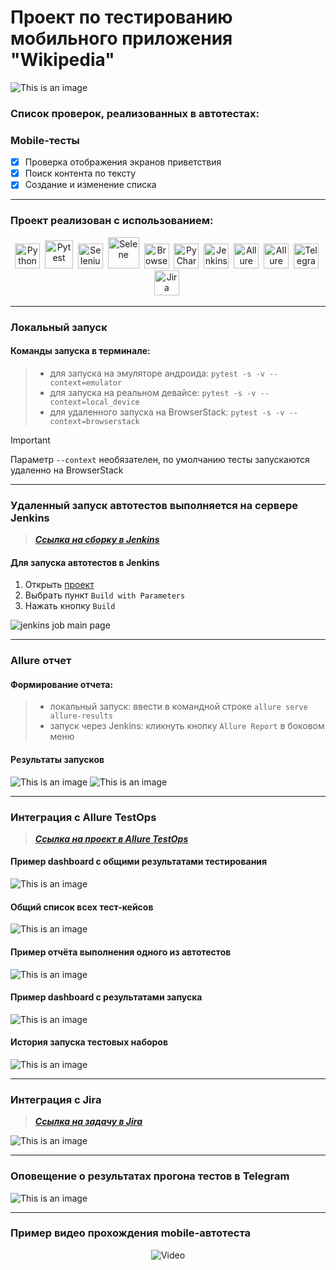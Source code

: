 <h1> Проект по тестированию мобильного приложения "Wikipedia"</h1>

![This is an image](/resources/images/wiki_logo.png)

<h3> Список проверок, реализованных в автотестах:</h3>

### Mobile-тесты
- [x] Проверка отображения экранов приветствия
- [x] Поиск контента по тексту
- [x] Создание и изменение списка

----
### Проект реализован с использованием:
<div align="center">
  <img src="https://github.com/karelova2303/karelova2303/blob/main/media/icons/python-original-wordmark.svg" 
    title="Python" alt="Python" width="40" height="40"/>&nbsp;
  <img src="https://github.com/karelova2303/karelova2303/blob/main/media/icons/pytest-original-wordmark.svg" 
    title="Pytest" alt="Pytest" width="45" height="45"/>&nbsp; 
  <img src="https://github.com/karelova2303/karelova2303/blob/main/media/icons/selenium-original1.svg" 
    title="Selenium" alt="Selenium" width="40" height="40"/>&nbsp;  
  <img src="https://github.com/karelova2303/karelova2303/blob/main/media/icons/selene.png" 
    title="Selene" alt="Selene" width="50" height="50"/>&nbsp;
  <img src="https://github.com/karelova2303/karelova2303/blob/main/media/icons/browserstack.png" 
    title="BrowserStack" alt="BrowserStack" width="40" height="40"/>&nbsp;  
  <img src="https://github.com/karelova2303/karelova2303/blob/main/media/icons/pycharm-original.svg" 
    title="PyCharm" alt="PyCharm" width="40" height="40"/>&nbsp;    
  <img src="https://github.com/karelova2303/karelova2303/blob/main/media/icons/jenkins-original.svg" 
    title="Jenkins" alt="Jenkins" width="40" height="40"/>&nbsp;
  <img src="https://github.com/karelova2303/karelova2303/blob/main/media/icons/Allure.svg" 
    title="Allure Report" alt="Allure Report" width="40" height="40"/>&nbsp;
  <img src="https://github.com/karelova2303/karelova2303/blob/main/media/icons/AllureTestOps.png" 
    title="Allure TestOps" alt="Allure TestOps" width="40" height="40"/>&nbsp;
  <img src="https://github.com/karelova2303/karelova2303/blob/main/media/icons/telegram1.png" 
    title="Telegram" alt="Telegram" width="40" height="40"/>&nbsp;
<img src="https://github.com/karelova2303/karelova2303/blob/main/media/icons/Jira.png" 
    title="Telegram" alt="Jira" width="40" height="40"/>&nbsp;
</div>

----
### Локальный запуск

#### Команды запуска в терминале:
> - для запуска на эмуляторе андроида: `pytest -s -v --context=emulator`
> - для запуска на реальном девайсе: `pytest -s -v --context=local_device`
> - для удаленного запуска на BrowserStack: `pytest -s -v --context=browserstack`

> [!IMPORTANT]
> 
> Параметр `--context` необязателен, по умолчанию тесты запускаются удаленно на BrowserStack

----
### Удаленный запуск автотестов выполняется на сервере Jenkins
> <a target="_blank" href="https://jenkins.autotests.cloud/job/019-karelova2303%20-%20wiki_project_mobile/">_**Ссылка на сборку в Jenkins**_</a>


#### Для запуска автотестов в Jenkins

1. Открыть <a target="_blank" href="https://jenkins.autotests.cloud/job/019-karelova2303%20-%20wiki_project_mobile/">проект</a>
2. Выбрать пункт `Build with Parameters`
3. Нажать кнопку `Build`

![jenkins job main page](/resources/images/Jenkins_job_main_page.png)


----
### Allure отчет

#### Формирование отчета:
>-  локальный запуск: ввести в командной строке `allure serve allure-results`
>-  запуск через Jenkins: кликнуть кнопку `Allure Report` в боковом меню 


#### Результаты запусков
![This is an image](/resources/images/allure_report_overview.png)
![This is an image](resources/images/allure_report_graphs.png)



----
### Интеграция с Allure TestOps

> <a target="_blank" href="https://allure.autotests.cloud/project/4798/dashboards">_**Ссылка на проект в Allure TestOps**_</a>

#### Пример dashboard с общими результатами тестирования
![This is an image](/resources/images/allure_TestOps_test_dashboard_all.png)

#### Общий список всех тест-кейсов
![This is an image](/resources/images/allure_TestOps_test_cases.png)

#### Пример отчёта выполнения одного из автотестов
![This is an image](/resources/images/example_autotests_allure_TestOps.png)

#### Пример dashboard с результатами запуска
![This is an image](/resources/images/allure_TestOps_dashboard_ex.png)

#### История запуска тестовых наборов
![This is an image](/resources/images/allure_TestOps_launches.png)

----
### Интеграция с Jira
> <a target="_blank" href="https://jira.autotests.cloud/browse/HOMEWORK-1465">_**Ссылка на задачу в Jira**_</a>

![This is an image](/resources/images/jira.png)

----
### Оповещение о результатах прогона тестов в Telegram
![This is an image](/resources/images/tg_notification.png)

----

### Пример видео прохождения mobile-автотеста
<p align="center">
    <img title="Video" src="/resources/video/autotest_mobile.gif">
</p>